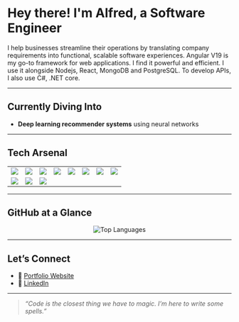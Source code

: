 # Hey there! I'm Alfred, a **Software Engineer**

I help businesses streamline their operations by translating company requirements into functional, scalable software experiences. Angular V19 is my go-to framework for web applications. I find it powerful and efficient. I use it alongside Nodejs, React, MongoDB and PostgreSQL. To develop APIs, I also use C#, .NET core.

---

##  Currently Diving Into

- **Deep learning recommender systems** using neural networks  


---

## Tech Arsenal


<table>
  <tr>
    <td><img src="https://img.shields.io/badge/-Angular-DD0031?style=for-the-badge&logo=angular&logoColor=white" /></td>
    <td><img src="https://img.shields.io/badge/-Node.js-339933?style=for-the-badge&logo=node.js&logoColor=white" /></td>
    <td><img src="https://img.shields.io/badge/-MongoDB-47A248?style=for-the-badge&logo=mongodb&logoColor=white" /></td>
    <td><img src="https://img.shields.io/badge/-PostgreSQL-336791?style=for-the-badge&logo=postgresql&logoColor=white" /></td>
    <td><img src="https://img.shields.io/badge/-CSharp-239120?style=for-the-badge&logo=c-sharp&logoColor=white" /></td>
    <td><img src="https://img.shields.io/badge/-ASP.NET-512BD4?style=for-the-badge&logo=dotnet&logoColor=white" /></td>
    <td><img src="https://img.shields.io/badge/-Azure-0078D4?style=for-the-badge&logo=microsoft-azure&logoColor=white" /></td>
    <td><img src="https://img.shields.io/badge/-Firebase-FFCA28?style=for-the-badge&logo=firebase&logoColor=black" /></td>
  </tr>
  <tr>
    <td><img src="https://img.shields.io/badge/-Docker-2496ED?style=for-the-badge&logo=docker&logoColor=white" /></td>
    <td><img src="https://img.shields.io/badge/-Python-3776AB?style=for-the-badge&logo=python&logoColor=white" /></td>
    <td><img src="https://img.shields.io/badge/-Git-F05032?style=for-the-badge&logo=git&logoColor=white" /></td>
    <td></td>
  </tr>
</table>


---

## GitHub at a Glance

<p align="center">
  

  <!-- Top Languages -->
  <img src="https://github-readme-stats.vercel.app/api/top-langs/?username=alfred32-dev&layout=compact&langs_count=6&theme=default" alt="Top Languages" />

  <br/>


---

##  Let’s Connect

- 🔗 [Portfolio Website](https://alfred32-portfolio.netlify.app)
- 💼 [LinkedIn](https://www.linkedin.com/in/gaithoalfred)

---

> _“Code is the closest thing we have to magic. I’m here to write some spells.”_

